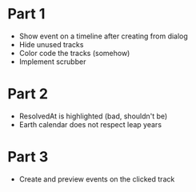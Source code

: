 # Part 1
- Show event on a timeline after creating from dialog
- Hide unused tracks
- Color code the tracks (somehow)
- Implement scrubber

# Part 2
- ResolvedAt is highlighted (bad, shouldn't be)
- Earth calendar does not respect leap years

# Part 3
- Create and preview events on the clicked track